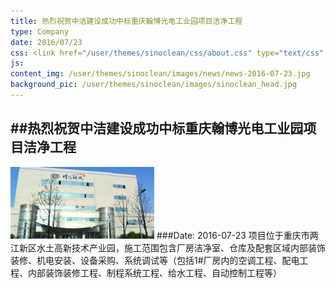 ```yaml
---
title: 热烈祝贺中洁建设成功中标重庆翰博光电工业园项目洁净工程
type: Company
date: 2016/07/23
css: <link href="/user/themes/sinoclean/css/about.css" type="text/css" rel="stylesheet" />
js:
content_img: /user/themes/sinoclean/images/news/news-2016-07-23.jpg
background_pic: /user/themes/sinoclean/images/sinoclean_head.jpg
---
```


##热烈祝贺中洁建设成功中标重庆翰博光电工业园项目洁净工程
---



![News1](/user/themes/sinoclean/images/news/news-2016-07-23.jpg)
###Date: 2016-07-23
项目位于重庆市两江新区水土高新技术产业园，施工范围包含厂房洁净室、仓库及配套区域内部装饰装修、机电安装、设备采购、系统调试等（包括1#厂房内的空调工程、配电工程、内部装饰装修工程、制程系统工程、给水工程、自动控制工程等）
